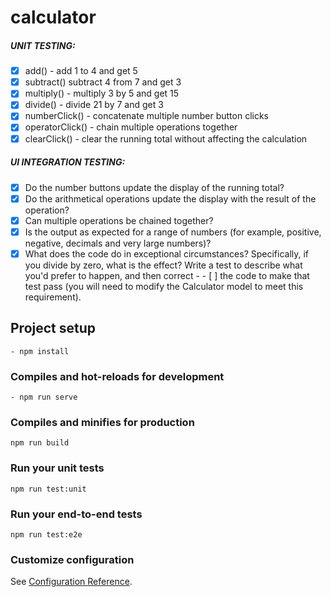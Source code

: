 # calculator

##### UNIT TESTING: 
- [x] add() - add 1 to 4 and get 5
- [x] subtract() subtract 4 from 7 and get 3
- [x] multiply() - multiply 3 by 5 and get 15
- [x] divide() - divide 21 by 7 and get 3
- [x] numberClick() - concatenate multiple number button clicks
- [x] operatorClick() - chain multiple operations together
- [x] clearClick() - clear the running total without affecting the calculation

##### UI INTEGRATION TESTING: 

- [x] Do the number buttons update the display of the running total?
- [x] Do the arithmetical operations update the display with the result of the operation?
- [x] Can multiple operations be chained together?
- [x] Is the output as expected for a range of numbers (for example, positive, negative, decimals and very large numbers)?
- [x] What does the code do in exceptional circumstances? Specifically, if you divide by zero, what is the effect? Write a test to describe what you'd prefer to happen, and then correct - - [ ] the code to make that test pass (you will need to modify the Calculator model to meet this requirement).

## Project setup
```
- npm install
```
### Compiles and hot-reloads for development
```
- npm run serve
```
### Compiles and minifies for production
```
npm run build
```
### Run your unit tests
```
npm run test:unit
```
### Run your end-to-end tests
```
npm run test:e2e
```
### Customize configuration
See [Configuration Reference](https://cli.vuejs.org/config/).

